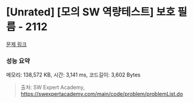 # [Unrated] [모의 SW 역량테스트] 보호 필름 - 2112 

[문제 링크](https://swexpertacademy.com/main/code/problem/problemDetail.do?contestProbId=AV5V1SYKAaUDFAWu) 

### 성능 요약

메모리: 138,572 KB, 시간: 3,141 ms, 코드길이: 3,602 Bytes



> 출처: SW Expert Academy, https://swexpertacademy.com/main/code/problem/problemList.do